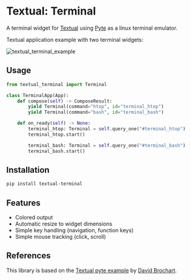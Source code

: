# Textual: Terminal

A terminal widget for [Textual](https://github.com/Textualize/textual) using
[Pyte](https://github.com/selectel/pyte) as a linux terminal emulator.

Textual application example with two terminal widgets:

![textual_terminal_example](https://user-images.githubusercontent.com/922559/214794889-4d376da1-6aa9-4576-a01d-0beee2536e41.png)

## Usage

```python
from textual_terminal import Terminal

class TerminalApp(App):
    def compose(self) -> ComposeResult:
        yield Terminal(command="htop", id="terminal_htop")
        yield Terminal(command="bash", id="terminal_bash")

    def on_ready(self) -> None:
        terminal_htop: Terminal = self.query_one("#terminal_htop")
        terminal_htop.start()

        terminal_bash: Terminal = self.query_one("#terminal_bash")
        terminal_bash.start()
```

## Installation

```bash
pip install textual-terminal
```

## Features

* Colored output
* Automatic resize to widget dimensions
* Simple key handling (navigation, function keys)
* Simple mouse tracking (click, scroll)

## References

This library is based on the
[Textual pyte example](https://github.com/selectel/pyte/blob/master/examples/terminal_emulator.py)
by [David Brochart](https://github.com/davidbrochart).
